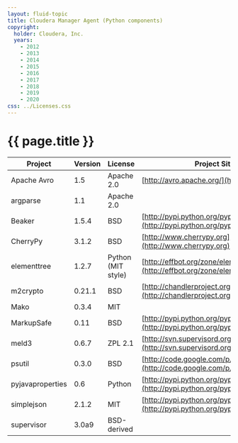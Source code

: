 ```yaml
---
layout: fluid-topic
title: Cloudera Manager Agent (Python components)
copyright:
  holder: Cloudera, Inc.
  years:
    - 2012
    - 2013
    - 2014
    - 2015
    - 2016
    - 2017
    - 2018
    - 2019
    - 2020
css: ../Licenses.css
---
```

# {{ page.title }}

Project | Version | License | Project Site/Notes
--- | --- | --- | ---
Apache Avro | 1.5 | Apache 2.0 | [http://avro.apache.org/](http://avro.apache.org/)
argparse | 1.1 | Apache 2.0
Beaker | 1.5.4 | BSD | [http://pypi.python.org/pypi/Beaker/](http://pypi.python.org/pypi/Beaker/)
CherryPy | 3.1.2 | BSD | [http://www.cherrypy.org](http://www.cherrypy.org)
elementtree | 1.2.7 | Python (MIT style) | [http://effbot.org/zone/element-index.htm](http://effbot.org/zone/element-index.htm)
m2crypto | 0.21.1 | BSD | [http://chandlerproject.org/Projects/MeTooCrypto](http://chandlerproject.org/Projects/MeTooCrypto)
Mako | 0.3.4 | MIT
MarkupSafe | 0.11 | BSD | [http://pypi.python.org/pypi/MarkupSafe/](http://pypi.python.org/pypi/MarkupSafe/)
meld3 | 0.6.7 | ZPL 2.1 | [http://svn.supervisord.org/meld3/](http://svn.supervisord.org/meld3/)
psutil | 0.3.0 | BSD | [http://code.google.com/p/psutil/](http://code.google.com/p/psutil/)
pyjavaproperties | 0.6 | Python | [http://pypi.python.org/pypi/pyjavaproperties](http://pypi.python.org/pypi/pyjavaproperties)
simplejson | 2.1.2 | MIT | [http://pypi.python.org/pypi/simplejson/](http://pypi.python.org/pypi/simplejson/)
supervisor | 3.0a9 | BSD-derived
